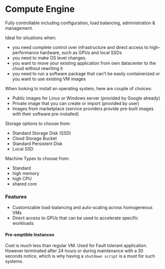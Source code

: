 # Compute Engine

Fully controllable including configuration, load balancing, administration & management.

Ideal for situations when:

* you need complete control over infrastructure and direct access to high-performance hardware, such as GPUs and local SSDs
* you need to make OS level changes.
* you want to move your existing application from own datacenter to the cloud without rewriting it
* you need to run a software package that can't be easily containerized or you want to use existing VM images

When looking to install an operating system, here are couple of choices:

* Public images for Linux or Windows server \(provided by Google already\)
* Private image that you can create or import \(provided by user\)
* Images from marketplace \(service providers provide pre-built images with their software pre-installed\)

Storage options to choose from:

* Standard Storage Disk \(SSD\)
* Cloud Storage Bucket
* Standard Persistent Disk
* Local SSD

Machine Types to choose from:

* Standard
* high memory
* high CPU
* shared core

### Features

* Customizable load-balancing and auto-scaling across homogeneous VMs
* Direct access to GPUs that can be used to accelerate specific workloads

#### Pre-emptible Instances

Cost is much less than regular VM. Used for Fault tolerant application. However terminated after 24 hours or during maintenance with a 30 seconds notice, which is why having a `shutdown script` is a must for such systems.